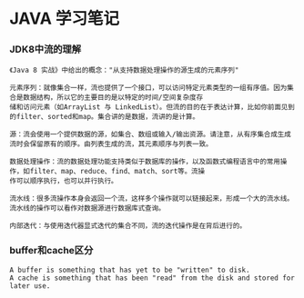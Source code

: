 JAVA 学习笔记
=============

### JDK8中流的理解
    《Java 8 实战》中给出的概念："从支持数据处理操作的源生成的元素序列"
    
    元素序列：就像集合一样，流也提供了一个接口，可以访问特定元素类型的一组有序值。因为集合是数据结构，所以它的主要目的是以特定的时间/空间复杂度存
    储和访问元素（如ArrayList 与 LinkedList）。但流的目的在于表达计算，比如你前面见到的filter、sorted和map。集合讲的是数据，流讲的是计算。
    
    源：流会使用一个提供数据的源，如集合、数组或输入/输出资源。请注意，从有序集合成生成流时会保留原有的顺序。由列表生成的流，其元素顺序与列表一致。
    
    数据处理操作：流的数据处理功能支持类似于数据库的操作，以及函数式编程语言中的常用操作，如filter、map、reduce、find、match、sort等。流操
    作可以顺序执行，也可以并行执行。
    
    流水线：很多流操作本身会返回一个流，这样多个操作就可以链接起来，形成一个大的流水线。流水线的操作可以看作对数据源进行数据库式查询。
    
    内部迭代：与使用迭代器显式迭代的集合不同，流的迭代操作是在背后进行的。
    
### buffer和cache区分
    A buffer is something that has yet to be "written" to disk. 
    A cache is something that has been "read" from the disk and stored for later use. 
    
    